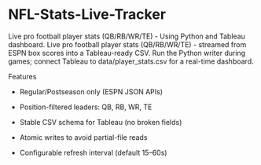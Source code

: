# NFL-Stats-Live-Tracker
Live pro football player stats (QB/RB/WR/TE) - Using Python and Tableau dashboard.
Live pro football player stats (QB/RB/WR/TE) - streamed from ESPN box scores into a Tableau-ready CSV. Run the Python writer during games; connect Tableau to data/player_stats.csv for a real-time dashboard.

Features

* Regular/Postseason only (ESPN JSON APIs)

* Position-filtered leaders: QB, RB, WR, TE

* Stable CSV schema for Tableau (no broken fields)

* Atomic writes to avoid partial-file reads

* Configurable refresh interval (default 15–60s)


